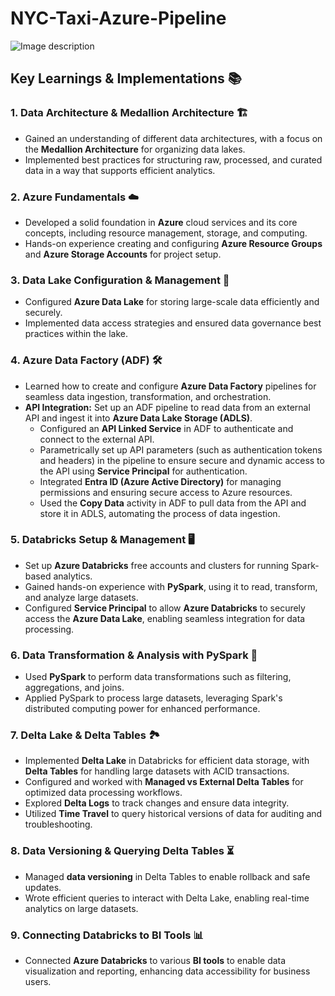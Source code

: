 # NYC-Taxi-Azure-Pipeline

![Image description](https://github.com/anshalchopra/NYC-Taxi-Azure-Pipeline/)

## Key Learnings & Implementations 📚

### 1. **Data Architecture & Medallion Architecture** 🏗️
   - Gained an understanding of different data architectures, with a focus on the **Medallion Architecture** for organizing data lakes.
   - Implemented best practices for structuring raw, processed, and curated data in a way that supports efficient analytics.

### 2. **Azure Fundamentals** ☁️
   - Developed a solid foundation in **Azure** cloud services and its core concepts, including resource management, storage, and computing.
   - Hands-on experience creating and configuring **Azure Resource Groups** and **Azure Storage Accounts** for project setup.

### 3. **Data Lake Configuration & Management** 🌲
   - Configured **Azure Data Lake** for storing large-scale data efficiently and securely.
   - Implemented data access strategies and ensured data governance best practices within the lake.

### 4. **Azure Data Factory (ADF)** 🛠️
   - Learned how to create and configure **Azure Data Factory** pipelines for seamless data ingestion, transformation, and orchestration.
   - **API Integration:** Set up an ADF pipeline to read data from an external API and ingest it into **Azure Data Lake Storage (ADLS)**.
     - Configured an **API Linked Service** in ADF to authenticate and connect to the external API.
     - Parametrically set up API parameters (such as authentication tokens and headers) in the pipeline to ensure secure and dynamic access to the API using **Service Principal** for authentication.
     - Integrated **Entra ID (Azure Active Directory)** for managing permissions and ensuring secure access to Azure resources.
     - Used the **Copy Data** activity in ADF to pull data from the API and store it in ADLS, automating the process of data ingestion.

### 5. **Databricks Setup & Management** 🖥️
   - Set up **Azure Databricks** free accounts and clusters for running Spark-based analytics.
   - Gained hands-on experience with **PySpark**, using it to read, transform, and analyze large datasets.
   - Configured **Service Principal** to allow **Azure Databricks** to securely access the **Azure Data Lake**, enabling seamless integration for data processing.

### 6. **Data Transformation & Analysis with PySpark** 🔄
   - Used **PySpark** to perform data transformations such as filtering, aggregations, and joins.
   - Applied PySpark to process large datasets, leveraging Spark's distributed computing power for enhanced performance.

### 7. **Delta Lake & Delta Tables** 🏞️
   - Implemented **Delta Lake** in Databricks for efficient data storage, with **Delta Tables** for handling large datasets with ACID transactions.
   - Configured and worked with **Managed vs External Delta Tables** for optimized data processing workflows.
   - Explored **Delta Logs** to track changes and ensure data integrity.
   - Utilized **Time Travel** to query historical versions of data for auditing and troubleshooting.

### 8. **Data Versioning & Querying Delta Tables** ⏳
   - Managed **data versioning** in Delta Tables to enable rollback and safe updates.
   - Wrote efficient queries to interact with Delta Lake, enabling real-time analytics on large datasets.

### 9. **Connecting Databricks to BI Tools** 📊
   - Connected **Azure Databricks** to various **BI tools** to enable data visualization and reporting, enhancing data accessibility for business users.
